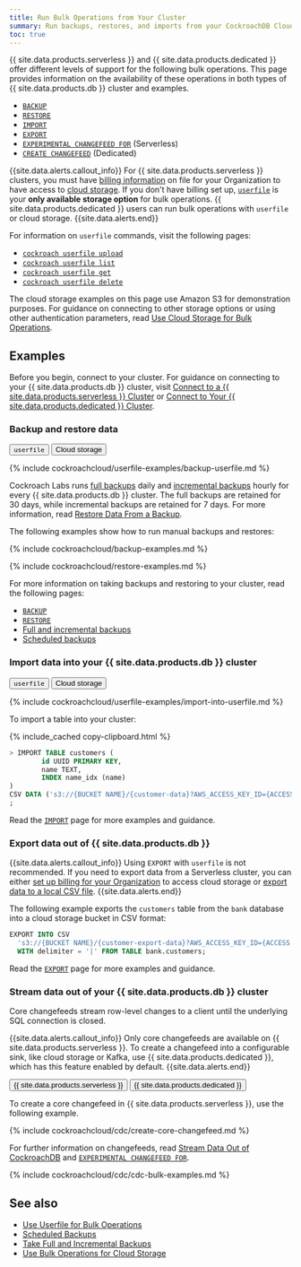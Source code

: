 ```yaml
---
title: Run Bulk Operations from Your Cluster
summary: Run backups, restores, and imports from your CockroachDB Cloud cluster.
toc: true
---
```


{{ site.data.products.serverless }} and {{ site.data.products.dedicated }} offer different levels of support for the following bulk operations. This page provides information on the availability of these operations in both types of {{ site.data.products.db }} cluster and examples.

- [`BACKUP`](../{{site.versions["stable"]}}/backup.html)
- [`RESTORE`](../{{site.versions["stable"]}}/restore.html)
- [`IMPORT`](../{{site.versions["stable"]}}/import.html)
- [`EXPORT`](../{{site.versions["stable"]}}/export.html)
- [`EXPERIMENTAL CHANGEFEED FOR`](../{{site.versions["stable"]}}/changefeed-for.html) (Serverless)
- [`CREATE CHANGEFEED`](../{{site.versions["stable"]}}/create-changefeed.html) (Dedicated)

{{site.data.alerts.callout_info}}
For {{ site.data.products.serverless }} clusters, you must have [billing information](billing-management.html) on file for your Organization to have access to [cloud storage](../{{site.versions["stable"]}}/use-cloud-storage-for-bulk-operations.html). If you don't have billing set up, [`userfile`](../{{site.versions["stable"]}}/use-userfile-for-bulk-operations.html) is your **only available storage option** for bulk operations. {{ site.data.products.dedicated }} users can run bulk operations with `userfile` or cloud storage.
{{site.data.alerts.end}}

For information on `userfile` commands, visit the following pages:

- [`cockroach userfile upload`](../{{site.versions["stable"]}}/cockroach-userfile-upload.html)
- [`cockroach userfile list`](../{{site.versions["stable"]}}/cockroach-userfile-list.html)
- [`cockroach userfile get`](../{{site.versions["stable"]}}/cockroach-userfile-get.html)
- [`cockroach userfile delete`](../{{site.versions["stable"]}}/cockroach-userfile-delete.html)

The cloud storage examples on this page use Amazon S3 for demonstration purposes. For guidance on connecting to other storage options or using other authentication parameters, read [Use Cloud Storage for Bulk Operations](../{{site.versions["stable"]}}/use-cloud-storage-for-bulk-operations.html).

## Examples

Before you begin, connect to your cluster. For guidance on connecting to your {{ site.data.products.db }} cluster, visit [Connect to a {{ site.data.products.serverless }} Cluster](connect-to-a-serverless-cluster.html) or [Connect to Your {{ site.data.products.dedicated }} Cluster](connect-to-your-cluster.html).

### Backup and restore data

<div class="filters clearfix">
  <button class="filter-button" data-scope="userfile"><code>userfile</code></button>
  <button class="filter-button" data-scope="cloud">Cloud storage</button>
</div>

<section class="filter-content" markdown="1" data-scope="userfile">

{% include cockroachcloud/userfile-examples/backup-userfile.md %}

</section>

<section class="filter-content" markdown="1" data-scope="cloud">

Cockroach Labs runs [full backups](../{{site.versions["stable"]}}/take-full-and-incremental-backups.html#full-backups) daily and [incremental backups](../{{site.versions["stable"]}}/take-full-and-incremental-backups.html#incremental-backups) hourly for every {{ site.data.products.db }} cluster. The full backups are retained for 30 days, while incremental backups are retained for 7 days. For more information, read [Restore Data From a Backup](../cockroachcloud/backups-page.html).

The following examples show how to run manual backups and restores:

{% include cockroachcloud/backup-examples.md %}

{% include cockroachcloud/restore-examples.md %}

For more information on taking backups and restoring to your cluster, read the following pages:

- [`BACKUP`](../{{site.versions["stable"]}}/backup.html)
- [`RESTORE`](../{{site.versions["stable"]}}/restore.html)
- [Full and incremental backups](../{{site.versions["stable"]}}/take-full-and-incremental-backups.html)
- [Scheduled backups](../{{site.versions["stable"]}}/manage-a-backup-schedule.html)

</section>

### Import data into your {{ site.data.products.db }} cluster

<div class="filters clearfix">
  <button class="filter-button" data-scope="userfile"><code>userfile</code></button>
  <button class="filter-button" data-scope="cloud">Cloud storage</button>
</div>

<section class="filter-content" markdown="1" data-scope="userfile">

{% include cockroachcloud/userfile-examples/import-into-userfile.md %}

</section>

<section class="filter-content" markdown="1" data-scope="cloud">

To import a table into your cluster:

{% include_cached copy-clipboard.html %}
~~~ sql
> IMPORT TABLE customers (
		id UUID PRIMARY KEY,
		name TEXT,
		INDEX name_idx (name)
)
CSV DATA ('s3://{BUCKET NAME}/{customer-data}?AWS_ACCESS_KEY_ID={ACCESS KEY}&AWS_SECRET_ACCESS_KEY={SECRET ACCESS KEY}')
;
~~~

Read the [`IMPORT`](../{{site.versions["stable"]}}/import.html) page for more examples and guidance.

</section>

### Export data out of {{ site.data.products.db }}

{{site.data.alerts.callout_info}}
Using `EXPORT` with `userfile` is not recommended. If you need to export data from a Serverless cluster, you can either [set up billing for your Organization](billing-management.html) to access cloud storage or [export data to a local CSV file](migrate-from-serverless-to-dedicated.html#step-1-export-data-to-a-local-csv-file).
{{site.data.alerts.end}}

The following example exports the `customers` table from the `bank` database into a cloud storage bucket in CSV format:

~~~sql
EXPORT INTO CSV
  's3://{BUCKET NAME}/{customer-export-data}?AWS_ACCESS_KEY_ID={ACCESS KEY}&AWS_SECRET_ACCESS_KEY={SECRET ACCESS KEY}'
  WITH delimiter = '|' FROM TABLE bank.customers;
~~~

Read the [`EXPORT`](../{{site.versions["stable"]}}/export.html) page for more examples and guidance.

### Stream data out of your {{ site.data.products.db }} cluster

Core changefeeds stream row-level changes to a client until the underlying SQL connection is closed.

{{site.data.alerts.callout_info}}
Only core changefeeds are available on {{ site.data.products.serverless }}. To create a changefeed into a configurable sink, like cloud storage or Kafka, use {{ site.data.products.dedicated }}, which has this feature enabled by default.
{{site.data.alerts.end}}

<div class="filters clearfix">
  <button class="filter-button" data-scope="serverless">{{ site.data.products.serverless }}</button>
  <button class="filter-button" data-scope="dedicated">{{ site.data.products.dedicated }}</button>
</div>

<section class="filter-content" markdown="1" data-scope="serverless">

To create a core changefeed in {{ site.data.products.serverless }}, use the following example.

{% include cockroachcloud/cdc/create-core-changefeed.md %}

For further information on changefeeds, read [Stream Data Out of CockroachDB](../{{site.versions["stable"]}}/stream-data-out-of-cockroachdb-using-changefeeds.html) and [`EXPERIMENTAL CHANGEFEED FOR`](../{{site.versions["stable"]}}/changefeed-for.html).

</section>

<section class="filter-content" markdown="1" data-scope="dedicated">

{% include cockroachcloud/cdc/cdc-bulk-examples.md %}

</section>

## See also

- [Use Userfile for Bulk Operations](../{{site.versions["stable"]}}/use-userfile-for-bulk-operations.html)
- [Scheduled Backups](../{{site.versions["stable"]}}/manage-a-backup-schedule.html)
- [Take Full and Incremental Backups](../{{site.versions["stable"]}}/take-full-and-incremental-backups.html)
- [Use Bulk Operations for Cloud Storage](../{{site.versions["stable"]}}/use-cloud-storage-for-bulk-operations.html)